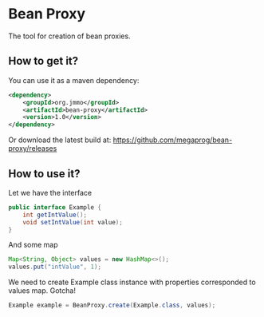 # Bean Proxy

The tool for creation of bean proxies.

## How to get it?

You can use it as a maven dependency:

```xml
<dependency>
    <groupId>org.jmmo</groupId>
    <artifactId>bean-proxy</artifactId>
    <version>1.0</version>
</dependency>
```

Or download the latest build at:
    https://github.com/megaprog/bean-proxy/releases

## How to use it?

Let we have the interface

```java
public interface Example {
    int getIntValue();
    void setIntValue(int value);
}
```
   
And some map

```java
Map<String, Object> values = new HashMap<>();
values.put("intValue", 1);
```

We need to create Example class instance with properties corresponded to values map. Gotcha!

```java
Example example = BeanProxy.create(Example.class, values);
```

